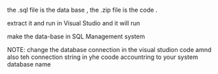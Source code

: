 the .sql file is the data base , the .zip file is the code . 

extract it and run in Visual Studio and it will run 

make the data-base in SQL Management system 

NOTE: change the database connection in the visual studion code amnd also teh connection string in yhe coode accountring to your system database name
